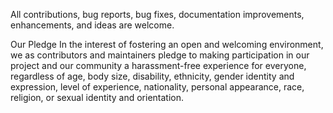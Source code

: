All contributions, bug reports, bug fixes, documentation improvements, enhancements, and ideas are welcome.

Our Pledge
In the interest of fostering an open and welcoming environment, we as contributors and maintainers pledge to making 
participation in our project and our community a harassment-free experience for everyone, regardless of age, body size, 
disability, ethnicity, gender identity and expression, level of experience, nationality, personal appearance, race, religion, 
or sexual identity and orientation.
